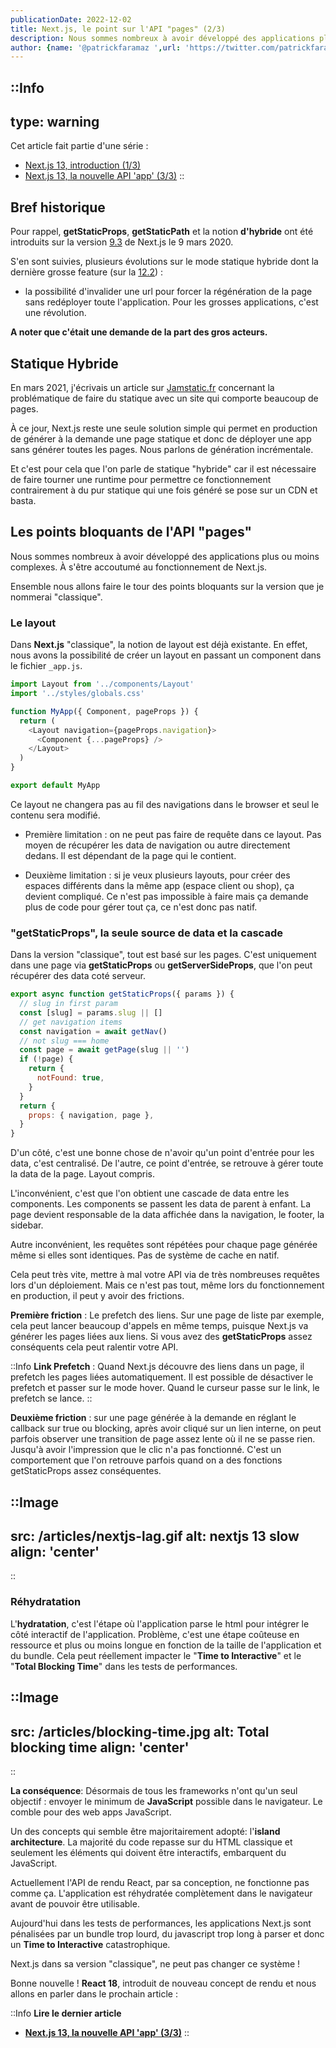 ```yaml
---
publicationDate: 2022-12-02
title: Next.js, le point sur l'API "pages" (2/3)
description: Nous sommes nombreux à avoir développé des applications plus ou moins complexes. À s'être accoutumé au fonctionnement de Next.js. Ensemble nous allons faire le tour des points bloquants sur la version "classique".
author: {name: '@patrickfaramaz ',url: 'https://twitter.com/patrickfaramaz'}
---
```


::Info
---
type: warning
---
Cet article fait partie d'une série :

- [Next.js 13, introduction (1/3)](/articles/next-js-13-intro/)
- [Next.js 13, la nouvelle API 'app' (3/3)](/articles/next-js-13-app/)
::

## Bref historique

Pour rappel, **getStaticProps**, **getStaticPath** et la notion **d'hybride** ont été introduits sur la version [9.3](https://nextjs.org/blog/next-9-3) de Next.js le 9 mars 2020.

S'en sont suivies, plusieurs évolutions sur le mode statique hybride dont la dernière grosse feature (sur la [12.2](https://nextjs.org/blog/next-12-2#on-demand-incremental-static-regeneration-stable)) :
- la possibilité d'invalider une url pour forcer la régénération de la page sans redéployer toute l'application. Pour les grosses applications, c'est une révolution.

**A noter que c'était une demande de la part des gros acteurs.**

## Statique Hybride

En mars 2021, j'écrivais un article sur [Jamstatic.fr](https://jamstatic.fr/2021/03/09/11000-pages-statiques/) concernant la problématique de faire du statique avec un site qui comporte beaucoup de pages.

À ce jour, Next.js reste une seule solution simple qui permet en production de générer à la demande une page statique et donc de déployer une app sans générer toutes les pages. Nous parlons de génération incrémentale.

Et c'est pour cela que l'on parle de statique "hybride" car il est nécessaire de faire tourner une runtime pour permettre ce fonctionnement contrairement à du pur statique qui une fois généré se pose sur un CDN et basta.


## Les points bloquants de l'API "pages"

Nous sommes nombreux à avoir développé des applications plus ou moins complexes. À s'être accoutumé au fonctionnement de Next.js.

Ensemble nous allons faire le tour des points bloquants sur la version que je nommerai "classique".

### Le layout

Dans **Next.js** "classique", la notion de layout est déjà existante. En effet, nous avons la possibilité de créer un layout en passant un component dans le fichier ```_app.js```.

```js
import Layout from '../components/Layout'
import '../styles/globals.css'

function MyApp({ Component, pageProps }) {
  return (
    <Layout navigation={pageProps.navigation}>
      <Component {...pageProps} />
    </Layout>
  )
}

export default MyApp
```

Ce layout ne changera pas au fil des navigations dans le browser et seul le contenu sera modifié.

- Première limitation : on ne peut pas faire de requête dans ce layout. Pas moyen de récupérer les data de navigation ou autre directement dedans. Il est dépendant de la page qui le contient.

- Deuxième limitation : si je veux plusieurs layouts, pour créer des espaces différents dans la même app (espace client ou shop), ça devient compliqué. Ce n'est pas impossible à faire mais ça demande plus de code pour gérer tout ça, ce n'est donc pas natif.

### "getStaticProps", la seule source de data et la cascade

Dans la version "classique", tout est basé sur les pages. C'est uniquement dans une page via **getStaticProps** ou **getServerSideProps**, que l'on peut récupérer des data coté serveur.

```js
export async function getStaticProps({ params }) {
  // slug in first param
  const [slug] = params.slug || []
  // get navigation items
  const navigation = await getNav()
  // not slug === home
  const page = await getPage(slug || '')
  if (!page) {
    return {
      notFound: true,
    }
  }
  return {
    props: { navigation, page },
  }
}
```

D'un côté, c'est une bonne chose de n'avoir qu'un point d'entrée pour les data, c'est centralisé. De l'autre, ce point d'entrée, se retrouve à gérer toute la data de la page. Layout compris.

L'inconvénient, c'est que l'on obtient une cascade de data entre les components. Les components se passent les data de parent à enfant. La page devient responsable de la data affichée dans la navigation, le footer, la sidebar.

Autre inconvénient, les requêtes sont répétées pour chaque page générée même si elles sont identiques. Pas de système de cache en natif.

Cela peut très vite, mettre à mal votre API via de très nombreuses requêtes lors d'un déploiement.
Mais ce n'est pas tout, même lors du fonctionnement en production, il peut y avoir des frictions.

**Première friction** : Le prefetch des liens. Sur une page de liste par exemple, cela peut lancer beaucoup d'appels en même temps, puisque Next.js va générer les pages liées aux liens. Si vous avez des **getStaticProps** assez conséquents cela peut ralentir votre API.

::Info
**Link Prefetch** : Quand Next.js découvre des liens dans un page, il prefetch les pages liées automatiquement. Il est possible de désactiver le prefetch et passer sur le mode hover. Quand le curseur passe sur le link, le prefetch se lance.
::

**Deuxième friction** : sur une page générée à la demande en réglant le callback sur true ou blocking, après avoir cliqué sur un lien interne, on peut parfois observer une transition de page assez lente où il ne se passe rien. Jusqu'à avoir l'impression que le clic n'a pas fonctionné.
C'est un comportement que l'on retrouve parfois quand on a des fonctions getStaticProps assez conséquentes.

::Image
---

src: /articles/nextjs-lag.gif
alt: nextjs 13 slow
align: 'center'
---

::


### Réhydratation

L'**hydratation**, c'est l'étape où l'application parse le html pour intégrer le côté interactif de l'application.
Problème, c'est une étape coûteuse en ressource et plus ou moins longue en fonction de la taille de l'application et du bundle. Cela peut réellement impacter le "**Time to Interactive**" et le "**Total Blocking Time**" dans les tests de performances.

::Image
---

src: /articles/blocking-time.jpg
alt: Total blocking time
align: 'center'
---

::

**La conséquence**: Désormais de tous les frameworks n'ont qu'un seul objectif : envoyer le minimum de **JavaScript** possible dans le navigateur. Le comble pour des web apps JavaScript.

Un des concepts qui semble être majoritairement adopté: l'**island architecture**. La majorité du code repasse sur du HTML classique et seulement les éléments qui doivent être interactifs, embarquent du JavaScript.

Actuellement l'API de rendu React, par sa conception, ne fonctionne pas comme ça. L'application est réhydratée complètement dans le navigateur avant de pouvoir être utilisable.

Aujourd'hui dans les tests de performances, les applications Next.js sont pénalisées par un bundle trop lourd, du javascript trop long à parser et donc un **Time to Interactive** catastrophique.

Next.js dans sa version "classique", ne peut pas changer ce système !

Bonne nouvelle ! **React 18**, introduit de nouveau concept de rendu et nous allons en parler dans le prochain article :

::Info
**Lire le dernier article**

- **[Next.js 13, la nouvelle API 'app' (3/3)](/articles/next-js-13-app/)**
::
